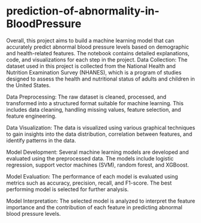 # prediction-of-abnormality-in-BloodPressure
Overall, this project aims to build a machine learning model that can accurately predict abnormal blood pressure levels based on demographic and health-related features. The notebook contains detailed explanations, code, and visualizations for each step in the project.
Data Collection: The dataset used in this project is collected from the National Health and Nutrition Examination Survey (NHANES), which is a program of studies designed to assess the health and nutritional status of adults and children in the United States.

Data Preprocessing: The raw dataset is cleaned, processed, and transformed into a structured format suitable for machine learning. This includes data cleaning, handling missing values, feature selection, and feature engineering.

Data Visualization: The data is visualized using various graphical techniques to gain insights into the data distribution, correlation between features, and identify patterns in the data.

Model Development: Several machine learning models are developed and evaluated using the preprocessed data. The models include logistic regression, support vector machines (SVM), random forest, and XGBoost.

Model Evaluation: The performance of each model is evaluated using metrics such as accuracy, precision, recall, and F1-score. The best performing model is selected for further analysis.

Model Interpretation: The selected model is analyzed to interpret the feature importance and the contribution of each feature in predicting abnormal blood pressure levels.
